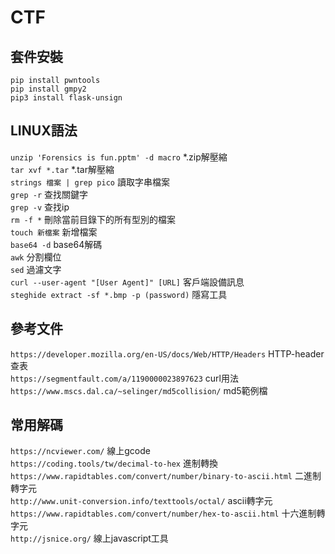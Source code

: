 # CTF
## 套件安裝
`pip install pwntools` \
`pip install gmpy2` \
`pip3 install flask-unsign`
## LINUX語法
`unzip 'Forensics is fun.pptm' -d macro` *.zip解壓縮 \
`tar xvf *.tar` *.tar解壓縮 \
`strings 檔案 | grep pico` 讀取字串檔案\
`grep -r` 查找關鍵字\
`grep -v` 查找ip\
`rm -f *` 刪除當前目錄下的所有型別的檔案\
`touch 新檔案` 新增檔案\
`base64 -d` base64解碼\
`awk` 分割欄位\
`sed` 過濾文字 \
`curl --user-agent "[User Agent]" [URL]` 客戶端設備訊息 \
`steghide extract -sf *.bmp -p (password)` 隱寫工具
## 參考文件
`https://developer.mozilla.org/en-US/docs/Web/HTTP/Headers` HTTP-header查表\
`https://segmentfault.com/a/1190000023897623` curl用法 \
`https://www.mscs.dal.ca/~selinger/md5collision/` md5範例檔
## 常用解碼
`https://ncviewer.com/` 線上gcode \
`https://coding.tools/tw/decimal-to-hex` 進制轉換\
`https://www.rapidtables.com/convert/number/binary-to-ascii.html` 二進制轉字元\
`http://www.unit-conversion.info/texttools/octal/` ascii轉字元\
`https://www.rapidtables.com/convert/number/hex-to-ascii.html` 十六進制轉字元\
`http://jsnice.org/` 線上javascript工具

